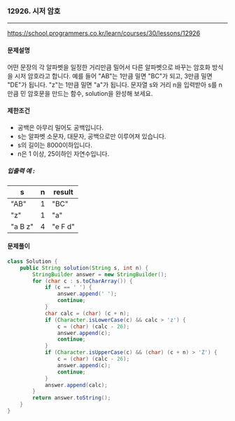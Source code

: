 ### 12926. 시저 암호

---

https://school.programmers.co.kr/learn/courses/30/lessons/12926

#### 문제설명

어떤 문장의 각 알파벳을 일정한 거리만큼 밀어서 다른 알파벳으로 바꾸는 암호화 방식을 시저 암호라고 합니다. 예를 들어 "AB"는 1만큼 밀면 "BC"가 되고, 3만큼 밀면 "DE"가 됩니다. "z"는 1만큼 밀면 "a"가 됩니다. 문자열 s와 거리 n을 입력받아 s를 n만큼 민 암호문을 만드는 함수, solution을 완성해 보세요.

#### 제한조건

- 공백은 아무리 밀어도 공백입니다.
- s는 알파벳 소문자, 대문자, 공백으로만 이루어져 있습니다.
- s의 길이는 8000이하입니다.
- n은 1 이상, 25이하인 자연수입니다.

##### 입출력 예 :

| s       | n   | result  |
|---------|-----|---------|
| "AB"    | 1   | "BC"    |
| "z"     | 1   | "a"     |
| "a B z" | 4   | "e F d" |


#### 문제풀이

```java
class Solution {
    public String solution(String s, int n) {
        StringBuilder answer = new StringBuilder();
        for (char c : s.toCharArray()) {
            if (c == ' ') {
                answer.append(' ');
                continue;
            }
            char calc = (char) (c + n);
            if (Character.isLowerCase(c) && calc > 'z') {
                c = (char) (calc - 26);
                answer.append(c);
                continue;
            }
            if (Character.isUpperCase(c) && (char) (c + n) > 'Z') {
                c = (char) (calc - 26);
                answer.append(c);
                continue;
            }
            answer.append(calc);
        }
        return answer.toString();
    }
}
```

